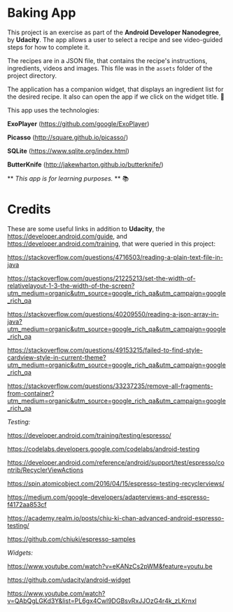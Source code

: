 # Baking App

This project is an exercise as part of the **Android Developer Nanodegree**, by **Udacity**. The app allows a user to select a recipe and see video-guided steps for how to complete it.

The recipes are in a JSON file, that contains the recipe's instructions, ingredients, videos and images. This file was in the `assets` folder of the project directory.

The application has a companion widget, that displays an ingredient list for the desired recipe. It also can open the app if we click on the widget title. 🍪


This app uses the technologies:

**ExoPlayer** (https://github.com/google/ExoPlayer)

**Picasso** (http://square.github.io/picasso/)

**SQLite**  (https://www.sqlite.org/index.html)

**ButterKnife** (http://jakewharton.github.io/butterknife/)



** _This app is for learning purposes._ ** 📚


# Credits

These are some useful links in addition to **Udacity**, the https://developer.android.com/guide, and https://developer.android.com/training, that were queried in this project:

https://stackoverflow.com/questions/4716503/reading-a-plain-text-file-in-java

https://stackoverflow.com/questions/21225213/set-the-width-of-relativelayout-1-3-the-width-of-the-screen?utm_medium=organic&utm_source=google_rich_qa&utm_campaign=google_rich_qa

https://stackoverflow.com/questions/40209550/reading-a-json-array-in-java?utm_medium=organic&utm_source=google_rich_qa&utm_campaign=google_rich_qa

https://stackoverflow.com/questions/49153215/failed-to-find-style-cardview-style-in-current-theme?utm_medium=organic&utm_source=google_rich_qa&utm_campaign=google_rich_qa

https://stackoverflow.com/questions/33237235/remove-all-fragments-from-container?utm_medium=organic&utm_source=google_rich_qa&utm_campaign=google_rich_qa

_Testing:_

https://developer.android.com/training/testing/espresso/

https://codelabs.developers.google.com/codelabs/android-testing

https://developer.android.com/reference/android/support/test/espresso/contrib/RecyclerViewActions

https://spin.atomicobject.com/2016/04/15/espresso-testing-recyclerviews/

https://medium.com/google-developers/adapterviews-and-espresso-f4172aa853cf

https://academy.realm.io/posts/chiu-ki-chan-advanced-android-espresso-testing/

https://github.com/chiuki/espresso-samples

_Widgets:_

https://www.youtube.com/watch?v=eKANzCs2pWM&feature=youtu.be

https://github.com/udacity/android-widget

https://www.youtube.com/watch?v=QAbQgLGKd3Y&list=PL6gx4Cwl9DGBsvRxJJOzG4r4k_zLKrnxl
